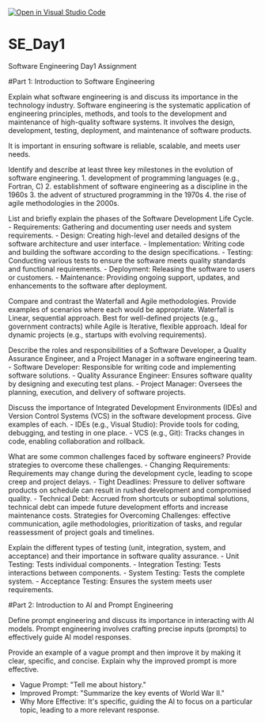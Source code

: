 [![Open in Visual Studio Code](https://classroom.github.com/assets/open-in-vscode-2e0aaae1b6195c2367325f4f02e2d04e9abb55f0b24a779b69b11b9e10269abc.svg)](https://classroom.github.com/online_ide?assignment_repo_id=15575298&assignment_repo_type=AssignmentRepo)
# SE_Day1
Software Engineering Day1 Assignment

#Part 1: Introduction to Software Engineering

Explain what software engineering is and discuss its importance in the technology industry.
   Software engineering is the systematic application of engineering principles, methods, and tools to the development and maintenance of high-quality software systems. It involves the design, development, testing, deployment, and maintenance of software products.
   
  It is important in ensuring software is reliable, scalable, and meets user needs.


Identify and describe at least three key milestones in the evolution of software engineering.
    1. development of programming languages (e.g., Fortran, C)
    2. establishment of software engineering as a discipline in the 1960s
    3. the advent of structured programming in the 1970s
    4. the rise of agile methodologies in the 2000s.


List and briefly explain the phases of the Software Development Life Cycle.
    - Requirements: Gathering and documenting user needs and system requirements.
    - Design: Creating high-level and detailed designs of the software architecture and user interface.
    - Implementation: Writing code and building the software according to the design specifications.
    - Testing: Conducting various tests to ensure the software meets quality standards and functional requirements.
    - Deployment: Releasing the software to users or customers.
    - Maintenance: Providing ongoing support, updates, and enhancements to the software after deployment.


Compare and contrast the Waterfall and Agile methodologies. Provide examples of scenarios where each would be appropriate.
     Waterfall is Linear, sequential approach. Best for well-defined projects (e.g., government contracts) while Agile is Iterative, flexible approach. Ideal for dynamic projects (e.g., startups with evolving requirements).

Describe the roles and responsibilities of a Software Developer, a Quality Assurance Engineer, and a Project Manager in a software engineering team.
     - Software Developer: Responsible for writing code and implementing software solutions.
     - Quality Assurance Engineer: Ensures software quality by designing and executing test plans.
     - Project Manager: Oversees the planning, execution, and delivery of software projects.


Discuss the importance of Integrated Development Environments (IDEs) and Version Control Systems (VCS) in the software development process. Give examples of each.
     - IDEs (e.g., Visual Studio): Provide tools for coding, debugging, and testing in one place.
     - VCS (e.g., Git): Tracks changes in code, enabling collaboration and rollback.


What are some common challenges faced by software engineers? Provide strategies to overcome these challenges.
     - Changing Requirements: Requirements may change during the development cycle, leading to scope creep and project delays.
     - Tight Deadlines: Pressure to deliver software products on schedule can result in rushed development and compromised quality.
     - Technical Debt: Accrued from shortcuts or suboptimal solutions, technical debt can impede future development efforts and increase maintenance costs.
  Strategies for Overcoming Challenges: effective communication, agile methodologies, prioritization of tasks, and regular reassessment of project goals and timelines.


Explain the different types of testing (unit, integration, system, and acceptance) and their importance in software quality assurance.
     - Unit Testing: Tests individual components.
     - Integration Testing: Tests interactions between components.
     - System Testing: Tests the complete system.
     - Acceptance Testing: Ensures the system meets user requirements.

#Part 2: Introduction to AI and Prompt Engineering


Define prompt engineering and discuss its importance in interacting with AI models.
  Prompt engineering involves crafting precise inputs (prompts) to effectively guide AI model responses.

Provide an example of a vague prompt and then improve it by making it clear, specific, and concise. Explain why the improved prompt is more effective.
   - Vague Prompt: "Tell me about history."
   - Improved Prompt: "Summarize the key events of World War II."
   - Why More Effective: It's specific, guiding the AI to focus on a particular topic, leading to a more relevant response.
